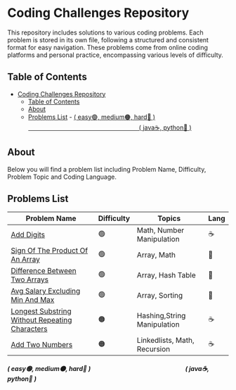 # Coding Challenges Repository
This repository includes solutions to various coding problems. Each problem is stored in its own file, following a structured and consistent format for easy navigation. These problems come from online coding platforms and personal practice, encompassing various levels of difficulty.

## Table of Contents
- [Coding Challenges Repository](#coding-challenges-repository)
  - [Table of Contents](#table-of-contents)
  - [About](#about)
  - [Problems List](#problems-list)
        - [( easy🟢, medium🟠, hard🔴 )                                                                 ( java☕, python🐍 )](#-easy-medium-hard---java-python-)

## About
Below you will find a problem list including Problem Name, Difficulty, Problem Topic and Coding Language.

## Problems List
| Problem Name          | Difficulty | Topics            | Lang |
|-|-|-|-|
| [Add Digits](AddDigits) | 🟢 | Math, Number Manipulation | ☕️ |
| [Sign Of The Product Of An Array](SignOfTheProductOfAnArray) | 🟢 | Array, Math | 🐍 |
| [Difference Between Two Arrays](DifferenceBetweenTwoArrays) | 🟢 | Array, Hash Table | 🐍|
| [Avg Salary Excluding Min And Max](AvgSalaryExcludingMinAndMax) | 🟢 | Array, Sorting | 🐍 |
| [Longest Substring Without Repeating Characters](LongestSubstringWithoutRepeatingCharacters) | 🟠 | Hashing,String Manipulation| ☕️ |
| [Add Two Numbers](AddTwoNumbers) | 🟠 | Linkedlists, Math, Recursion | ☕ |

##### ( easy🟢, medium🟠, hard🔴 ) &nbsp;&nbsp;&nbsp;&nbsp;&nbsp;&nbsp;&nbsp;&nbsp;&nbsp;&nbsp;&nbsp;&nbsp;&nbsp;&nbsp;&nbsp;&nbsp;&nbsp;&nbsp;&nbsp;&nbsp;&nbsp;&nbsp;&nbsp;&nbsp;&nbsp;&nbsp;&nbsp;&nbsp;&nbsp;&nbsp;&nbsp;&nbsp;&nbsp;&nbsp;&nbsp;&nbsp;&nbsp;&nbsp;&nbsp;&nbsp;&nbsp;&nbsp;&nbsp;&nbsp;&nbsp;&nbsp;&nbsp;&nbsp;&nbsp;&nbsp;&nbsp;&nbsp;&nbsp;&nbsp;&nbsp;&nbsp;&nbsp;&nbsp;&nbsp;&nbsp;&nbsp;&nbsp;&nbsp;&nbsp;( java☕, python🐍 )
